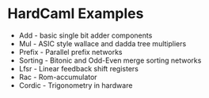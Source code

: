 # HardCaml Examples

- Add - basic single bit adder components
- Mul - ASIC style wallace and dadda tree multipliers
- Prefix - Parallel prefix networks
- Sorting - Bitonic and Odd-Even merge sorting networks
- Lfsr - Linear feedback shift registers
- Rac - Rom-accumulator
- Cordic - Trigonometry in hardware
